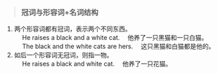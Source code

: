 > ### 冠词与形容词+名词结构
 	
1. 两个形容词都有冠词，表示两个不同东西。<br>
　 He raises a black and a white cat.　 他养了一只黑猫和一只白猫。<br>
　 The black and the white cats are hers.　 这只黑猫和白猫都是他的。
2. 如后一个形容词无冠词，则指一物。<br>
　 He raises a black and white cat.　 他养了一只花猫。<br>